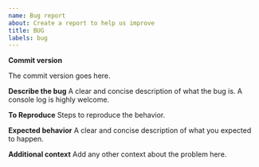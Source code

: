 ```yaml
---
name: Bug report
about: Create a report to help us improve
title: BUG
labels: bug
---
```


**Commit version**

The commit version goes here.

**Describe the bug**
A clear and concise description of what the bug is.
A console log is highly welcome.

**To Reproduce**
Steps to reproduce the behavior.

**Expected behavior**
A clear and concise description of what you expected to happen.


**Additional context**
Add any other context about the problem here.
